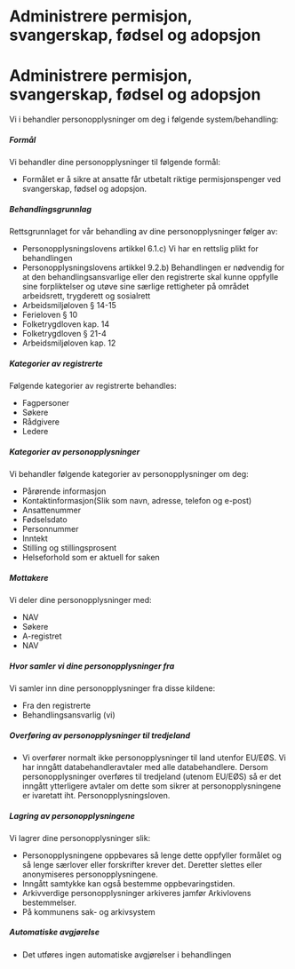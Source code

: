 # Administrere permisjon, svangerskap, fødsel og adopsjon

Administrere permisjon, svangerskap, fødsel og adopsjon
=======================================================

  

Vi i behandler personopplysninger om deg i følgende system/behandling:

  

##### Formål

Vi behandler dine personopplysninger til følgende formål:

*   Formålet er å sikre at ansatte får utbetalt riktige permisjonspenger ved svangerskap, fødsel og adopsjon.

##### Behandlingsgrunnlag

Rettsgrunnlaget for vår behandling av dine personopplysninger følger av:

*   Personopplysningslovens artikkel 6.1.c) Vi har en rettslig plikt for behandlingen
*   Personopplysningslovens artikkel 9.2.b) Behandlingen er nødvendig for at den behandlingsansvarlige eller den registrerte skal kunne oppfylle sine forpliktelser og utøve sine særlige rettigheter på området arbeidsrett, trygderett og sosialrett
*   Arbeidsmiljøloven § 14-15
*   Ferieloven § 10
*   Folketrygdloven kap. 14
*   Folketrygdloven § 21-4
*   Arbeidsmiljøloven kap. 12

##### Kategorier av registrerte

Følgende kategorier av registrerte behandles:

*   Fagpersoner
*   Søkere
*   Rådgivere
*   Ledere

##### Kategorier av personopplysninger

Vi behandler følgende kategorier av personopplysninger om deg:

*   Pårørende informasjon
*   Kontaktinformasjon(Slik som navn, adresse, telefon og e-post)
*   Ansattenummer
*   Fødselsdato
*   Personnummer
*   Inntekt
*   Stilling og stillingsprosent
*   Helseforhold som er aktuell for saken

##### Mottakere

Vi deler dine personopplysninger med:

*   NAV
*   Søkere
*   A-registret
*   NAV

##### Hvor samler vi dine personopplysninger fra

Vi samler inn dine personopplysninger fra disse kildene:

*   Fra den registrerte
*   Behandlingsansvarlig (vi)

##### Overføring av personopplysninger til tredjeland

*   Vi overfører normalt ikke personopplysninger til land utenfor EU/EØS. Vi har inngått databehandleravtaler med alle databehandlere. Dersom personopplysninger overføres til tredjeland (utenom EU/EØS) så er det inngått ytterligere avtaler om dette som sikrer at personopplysningene er ivaretatt iht. Personopplysningsloven.

##### Lagring av personopplysningene

Vi lagrer dine personopplysninger slik:

*   Personopplysningene oppbevares så lenge dette oppfyller formålet og så lenge særlover eller forskrifter krever det. Deretter slettes eller anonymiseres personopplysningene.
*   Inngått samtykke kan også bestemme oppbevaringstiden.
*   Arkivverdige personopplysninger arkiveres jamfør Arkivlovens bestemmelser.
*   På kommunens sak- og arkivsystem

##### Automatiske avgjørelse

*   Det utføres ingen automatiske avgjørelser i behandlingen